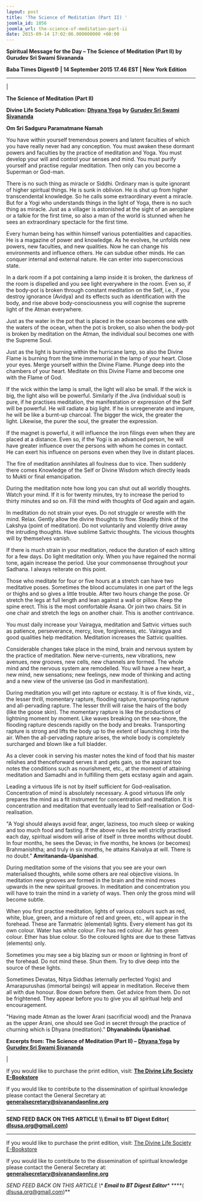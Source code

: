 ```yaml
---
layout: post
title: 'The Science of Meditation (Part II) '
joomla_id: 1056
joomla_url: the-science-of-meditation-part-ii
date: 2015-09-14 17:02:06.000000000 +00:00
---
```

  

















































**Spiritual Message for the Day – The Science of Meditation (Part II) by Gurudev Sri Swami Sivananda**

 **Baba Times Digest© | 14 September 2015 17.46 EST | New York Edition**

* * *

| 

**The Science of Meditation (Part II)**

**Divine Life Society Publication:** [**Dhyana Yoga**](http://www.dlshq.org/books/es33.htm#intro) **by** [**Gurudev Sri Swami Sivananda**](http://www.dlshq.org/saints/siva.htm)

**Om Sri Sadguru Paramatmane Namah**

You have within yourself tremendous powers and latent faculties of which you have really never had any conception. You must awaken these dormant powers and faculties by the practice of meditation and Yoga. You must develop your will and control your senses and mind. You must purify yourself and practise regular meditation. Then only can you become a Superman or God-man.

There is no such thing as miracle or Siddhi. Ordinary man is quite ignorant of higher spiritual things. He is sunk in oblivion. He is shut up from higher transcendental knowledge. So he calls some extraordinary event a miracle. But for a Yogi who understands things in the light of Yoga, there is no such thing as miracle. Just as a villager is astonished at the sight of an aeroplane or a talkie for the first time, so also a man of the world is stunned when he sees an extraordinary spectacle for the first time.

Every human being has within himself various potentialities and capacities. He is a magazine of power and knowledge. As he evolves, he unfolds new powers, new faculties, and new qualities. Now he can change his environments and influence others. He can subdue other minds. He can conquer internal and external nature. He can enter into superconscious state.

In a dark room if a pot containing a lamp inside it is broken, the darkness of the room is dispelled and you see light everywhere in the room. Even so, if the body-pot is broken through constant meditation on the Self, i.e., if you destroy ignorance (Avidya) and its effects such as identification with the body, and rise above body-consciousness you will cognise the supreme light of the Atman everywhere.

Just as the water in the pot that is placed in the ocean becomes one with the waters of the ocean, when the pot is broken, so also when the body-pot is broken by meditation on the Atman, the individual soul becomes one with the Supreme Soul.

Just as the light is burning within the hurricane lamp, so also the Divine Flame is burning from the time immemorial in the lamp of your heart. Close your eyes. Merge yourself within the Divine Flame. Plunge deep into the chambers of your heart. Meditate on this Divine Flame and become one with the Flame of God.

If the wick within the lamp is small, the light will also be small. If the wick is big, the light also will be powerful. Similarly if the Jiva (individual soul) is pure, if he practises meditation, the manifestation or expression of the Self will be powerful. He will radiate a big light. If he is unregenerate and impure, he will be like a burnt-up charcoal. The bigger the wick, the greater the light. Likewise, the purer the soul, the greater the expression.

If the magnet is powerful, it will influence the iron filings even when they are placed at a distance. Even so, if the Yogi is an advanced person, he will have greater influence over the persons with whom he comes in contact. He can exert his influence on persons even when they live in distant places.

The fire of meditation annihilates all foulness due to vice. Then suddenly there comes Knowledge of the Self or Divine Wisdom which directly leads to Mukti or final emancipation.

During the meditation note how long you can shut out all worldly thoughts. Watch your mind. If it is for twenty minutes, try to increase the period to thirty minutes and so on. Fill the mind with thoughts of God again and again.

In meditation do not strain your eyes. Do not struggle or wrestle with the mind. Relax. Gently allow the divine thoughts to flow. Steadily think of the Lakshya (point of meditation). Do not voluntarily and violently drive away the intruding thoughts. Have sublime Sattvic thoughts. The vicious thoughts will by themselves vanish.

If there is much strain in your meditation, reduce the duration of each sitting for a few days. Do light meditation only. When you have regained the normal tone, again increase the period. Use your commonsense throughout your Sadhana. I always reiterate on this point.

Those who meditate for four or five hours at a stretch can have two meditative poses. Sometimes the blood accumulates in one part of the legs or thighs and so gives a little trouble. After two hours change the pose. Or stretch the legs at full length and lean against a wall or pillow. Keep the spine erect. This is the most comfortable Asana. Or join two chairs. Sit in one chair and stretch the legs on another chair. This is another contrivance.

You must daily increase your Vairagya, meditation and Sattvic virtues such as patience, perseverance, mercy, love, forgiveness, etc. Vairagya and good qualities help meditation. Meditation increases the Sattvic qualities.

Considerable changes take place in the mind, brain and nervous system by the practice of meditation. New nerve-currents, new vibrations, new avenues, new grooves, new cells, new channels are formed. The whole mind and the nervous system are remodelled. You will have a new heart, a new mind, new sensations; new feelings, new mode of thinking and acting and a new view of the universe (as God in manifestation).

During meditation you will get into rapture or ecstasy. It is of five kinds, viz., the lesser thrill, momentary rapture, flooding rapture, transporting rapture and all-pervading rapture. The lesser thrill will raise the hairs of the body (like the goose skin). The momentary rapture is like the productions of lightning moment by moment. Like waves breaking on the sea-shore, the flooding rapture descends rapidly on the body and breaks. Transporting rapture is strong and lifts the body up to the extent of launching it into the air. When the all-pervading rapture arises, the whole body is completely surcharged and blown like a full bladder.

As a clever cook in serving his master notes the kind of food that his master relishes and thenceforward serves it and gets gain, so the aspirant too notes the conditions such as nourishment, etc., at the moment of attaining meditation and Samadhi and in fulfilling them gets ecstasy again and again.

Leading a virtuous life is not by itself sufficient for God-realisation. Concentration of mind is absolutely necessary. A good virtuous life only prepares the mind as a fit instrument for concentration and meditation. It is concentration and meditation that eventually lead to Self-realisation or God-realisation.

"A Yogi should always avoid fear, anger, laziness, too much sleep or waking and too much food and fasting. If the above rules be well strictly practised each day, spiritual wisdom will arise of itself in three months without doubt. In four months, he sees the Devas; in five months, he knows (or becomes) Brahmanishtha; and truly in six months, he attains Kaivalya at will. There is no doubt." **Amritananda-Upanishad**.

During meditation some of the visions that you see are your own materialised thoughts, while some others are real objective visions. In meditation new grooves are formed in the brain and the mind moves upwards in the new spiritual grooves. In meditation and concentration you will have to train the mind in a variety of ways. Then only the gross mind will become subtle.

When you first practise meditation, lights of various colours such as red, white, blue, green, and a mixture of red and green, etc., will appear in the forehead. These are Tanmatric (elemental) lights. Every element has got its own colour. Water has white colour. Fire has red colour. Air has green colour. Ether has blue colour. So the coloured lights are due to these Tattvas (elements) only.

Sometimes you may see a big blazing sun or moon or lightning in front of the forehead. Do not mind these. Shun them. Try to dive deep into the source of these lights.

Sometimes Devatas, Nitya Siddhas (eternally perfected Yogis) and Amarapurushas (immortal beings) will appear in meditation. Receive them all with due honour. Bow down before them. Get advice from them. Do not be frightened. They appear before you to give you all spiritual help and encouragement.

"Having made Atman as the lower Arani (sacrificial wood) and the Pranava as the upper Arani, one should see God in secret through the practice of churning which is Dhyana (meditation)." **Dhyanabindu Upanishad**.



**Excerpts from:** **The Science of Meditation (Part II) –** [**Dhyana Yoga**](http://www.dlshq.org/books/es33.htm#intro) **by** [**Gurudev Sri Swami Sivananda**](http://www.dlshq.org/saints/siva.htm)

 |



If you would like to purchase the print edition, visit: **[The Divine Life Society E-Bookstore](http://www.dlshq.org/download/download.htm)**

If you would like to contribute to the dissemination of spiritual knowledge please contact the General Secretary at: [](mailto:%20%3Cscript%20type=%27text/javascript%27%3E%20%3C%21--%20var%20prefix%20=%20%27ma%27%20+%20%27il%27%20+%20%27to%27;%20var%20path%20=%20%27hr%27%20+%20%27ef%27%20+%20%27=%27;%20var%20addy57016%20=%20%27generalsecretary%27%20+%20%27@%27;%20addy57016%20=%20addy57016%20+%20%27sivanandaonline%27%20+%20%27.%27%20+%20%27org%27;%20document.write%28%27%3Ca%20%27%20+%20path%20+%20%27%5C%27%27%20+%20prefix%20+%20%27:%27%20+%20addy57016%20+%20%27%5C%27%3E%27%29;%20document.write%28addy57016%29;%20document.write%28%27%3C%5C/a%3E%27%29;%20//--%3E%5Cn%20%3C/script%3E%3Cscript%20type=%27text/javascript%27%3E%20%3C%21--%20document.write%28%27%3Cspan%20style=%5C%27display:%20none;%5C%27%3E%27%29;%20//--%3E%20%3C/script%3EThis%20email%20address%20is%20being%20protected%20from%20spambots.%20You%20need%20JavaScript%20enabled%20to%20view%20it.%20%3Cscript%20type=%27text/javascript%27%3E%20%3C%21--%20document.write%28%27%3C/%27%29;%20document.write%28%27span%3E%27%29;%20//--%3E%20%3C/script%3E?subject=Contribution%20to%20Dissemination%20of%20Spiritual%20Knowledge) **generalsecretary@sivanandaonline.org**

****

**SEND FEED BACK ON THIS ARTICLE \\\ Email to BT Digest Editor[](mailto:%20%3Cscript%20type=%27text/javascript%27%3E%20%3C%21--%20var%20prefix%20=%20%27ma%27%20+%20%27il%27%20+%20%27to%27;%20var%20path%20=%20%27hr%27%20+%20%27ef%27%20+%20%27=%27;%20var%20addy72654%20=%20%27dlsusa.org%27%20+%20%27@%27;%20addy72654%20=%20addy72654%20+%20%27gmail%27%20+%20%27.%27%20+%20%27com%27;%20document.write%28%27%3Ca%20%27%20+%20path%20+%20%27%5C%27%27%20+%20prefix%20+%20%27:%27%20+%20addy72654%20+%20%27%5C%27%3E%27%29;%20document.write%28addy72654%29;%20document.write%28%27%3C%5C/a%3E%27%29;%20//--%3E%5Cn%20%3C/script%3E%3Cscript%20type=%27text/javascript%27%3E%20%3C%21--%20document.write%28%27%3Cspan%20style=%5C%27display:%20none;%5C%27%3E%27%29;%20//--%3E%20%3C/script%3EThis%20email%20address%20is%20being%20protected%20from%20spambots.%20You%20need%20JavaScript%20enabled%20to%20view%20it.%20%3Cscript%20type=%27text/javascript%27%3E%20%3C%21--%20document.write%28%27%3C/%27%29;%20document.write%28%27span%3E%27%29;%20//--%3E%20%3C/script%3E?subject=DLS%20Posts)( [dlsusa.org@gmail.com](mailto:dlsusa.org@gmail.com))**



* * *



  

If you would like to purchase the print edition, visit: [The Divine Life Society E-Bookstore](http://www.dlshq.org/download/download.htm)

If you would like to contribute to the dissemination of spiritual knowledge please contact the General Secretary at: **[generalsecretary@sivanandaonline.org](mailto:generalsecretary@sivanandaonline.org)**

**SEND FEED BACK ON THIS ARTICLE \\\**  **Email to BT Digest Editor**** [](mailto:%20%3Cscript%20type=%27text/javascript%27%3E%20%3C%21--%20var%20prefix%20=%20%27ma%27%20+%20%27il%27%20+%20%27to%27;%20var%20path%20=%20%27hr%27%20+%20%27ef%27%20+%20%27=%27;%20var%20addy72654%20=%20%27dlsusa.org%27%20+%20%27@%27;%20addy72654%20=%20addy72654%20+%20%27gmail%27%20+%20%27.%27%20+%20%27com%27;%20document.write%28%27%3Ca%20%27%20+%20path%20+%20%27%5C%27%27%20+%20prefix%20+%20%27:%27%20+%20addy72654%20+%20%27%5C%27%3E%27%29;%20document.write%28addy72654%29;%20document.write%28%27%3C%5C/a%3E%27%29;%20//--%3E%5Cn%20%3C/script%3E%3Cscript%20type=%27text/javascript%27%3E%20%3C%21--%20document.write%28%27%3Cspan%20style=%5C%27display:%20none;%5C%27%3E%27%29;%20//--%3E%20%3C/script%3EThis%20email%20address%20is%20being%20protected%20from%20spambots.%20You%20need%20JavaScript%20enabled%20to%20view%20it.%20%3Cscript%20type=%27text/javascript%27%3E%20%3C%21--%20document.write%28%27%3C/%27%29;%20document.write%28%27span%3E%27%29;%20//--%3E%20%3C/script%3E?subject=DLS%20Posts)****( [dlsusa.org@gmail.com](mailto:dlsusa.org@gmail.com))**  
